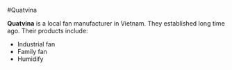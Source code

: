 #Quatvina

**Quatvina** is a local fan manufacturer in Vietnam. They established long time ago.
Their products include:

* Industrial fan
* Family fan
* Humidify